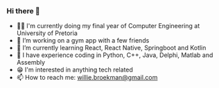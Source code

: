 ### Hi there 👋 

- 👨‍🎓 I'm currently doing my final year of Computer Engineering at University of Pretoria
- 🔭 I’m working on a gym app with a few friends
- 🌱 I’m currently learning React, React Native, Springboot and Kotlin
- 👀 I have experience coding in Python, C++, Java, Delphi, Matlab and Assembly
- 😁 I'm interested in anything tech related
- 📫 How to reach me: willie.broekman@gmail.com
<!--
**UnshapenPrism5/UnshapenPrism5** is a ✨ _special_ ✨ repository because its `README.md` (this file) appears on your GitHub profile.

Here are some ideas to get you started:

- 🔭 I’m currently working on ...
- 🌱 I’m currently learning ...
- 👯 I’m looking to collaborate on ...
- 🤔 I’m looking for help with ...
- 💬 Ask me about ...
- 📫 How to reach me: ...
- 😄 Pronouns: ...
- ⚡ Fun fact: ...
-->
